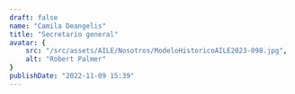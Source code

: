 ```yaml
---
draft: false
name: "Camila Deangelis"
title: "Secretario general"
avatar: {
    src: "/src/assets/AILE/Nosotros/ModeloHistoricoAILE2023-098.jpg",
    alt: "Robert Palmer"
}
publishDate: "2022-11-09 15:39"
---
```

